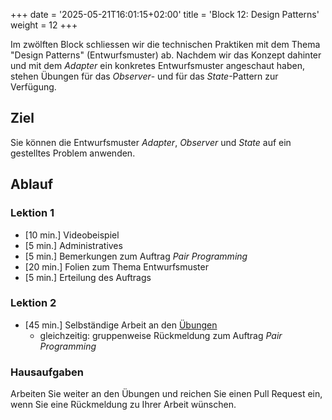 +++
date = '2025-05-21T16:01:15+02:00'
title = 'Block 12: Design Patterns'
weight = 12
+++

Im zwölften Block schliessen wir die technischen Praktiken mit dem Thema "Design Patterns" (Entwurfsmuster) ab. Nachdem wir das Konzept dahinter und mit dem _Adapter_ ein konkretes Entwurfsmuster angeschaut haben, stehen Übungen für das _Observer_- und für das _State_-Pattern zur Verfügung.

## Ziel

Sie können die Entwurfsmuster _Adapter_, _Observer_ und _State_ auf ein gestelltes Problem anwenden.

## Ablauf

### Lektion 1

- [10 min.] Videobeispiel
- [5 min.] Administratives
- [5 min.] Bemerkungen zum Auftrag _Pair Programming_
- [20 min.] Folien zum Thema Entwurfsmuster
- [5 min.] Erteilung des Auftrags

### Lektion 2

- [45 min.] Selbständige Arbeit an den [Übungen](https://github.com/m426-2025/design-patterns)
    - gleichzeitig: gruppenweise Rückmeldung zum Auftrag _Pair Programming_

### Hausaufgaben

Arbeiten Sie weiter an den Übungen und reichen Sie einen Pull Request ein, wenn Sie eine Rückmeldung zu Ihrer Arbeit wünschen.